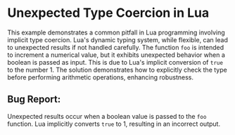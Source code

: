 # Unexpected Type Coercion in Lua

This example demonstrates a common pitfall in Lua programming involving implicit type coercion. Lua's dynamic typing system, while flexible, can lead to unexpected results if not handled carefully.  The function `foo` is intended to increment a numerical value, but it exhibits unexpected behavior when a boolean is passed as input. This is due to Lua's implicit conversion of `true` to the number 1.  The solution demonstrates how to explicitly check the type before performing arithmetic operations, enhancing robustness.

## Bug Report:

Unexpected results occur when a boolean value is passed to the `foo` function.  Lua implicitly converts `true` to 1, resulting in an incorrect output.